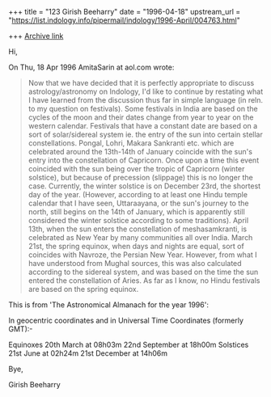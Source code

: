 +++
title = "123 Girish Beeharry"
date = "1996-04-18"
upstream_url = "https://list.indology.info/pipermail/indology/1996-April/004763.html"

+++
[Archive link](https://list.indology.info/pipermail/indology/1996-April/004763.html)

Hi,

On Thu, 18 Apr 1996 AmitaSarin at aol.com wrote:

> Now that we have decided that it is perfectly appropriate to discuss
> astrology/astronomy on Indology, I'd like to continue by restating what I
> have learned from the discussion thus far in simple language (in reln. to my
> question on festivals).
> Some festivals in India are based on the cycles of the moon and their dates
> change from year to year on the western calendar. 
>  Festivals that have a constant date are based on a sort of solar/sidereal
> system ie. the entry of the sun into certain stellar constellations.  Pongal,
> Lohri, Makara Sankranti etc. which are celebrated around the 13th-14th of
> January coincide with the sun's entry into the constellation of Capricorn.
>  Once upon a time this event coincided with the sun being over the tropic of
> Capricorn (winter solstice), but because of precession (slippage) this is no
> longer the case.  Currently, the winter solstice is on December 23rd, the
> shortest day of the year.  (However, according to at least one Hindu temple
> calendar that I have seen, Uttaraayana, or the sun's journey to the north,
> still begins on the 14th of January, which is apparently still considered the
> winter solstice according to some traditions).
> April 13th, when the sun enters the constellation of meshasamkranti, is
> celebrated as New Year by many communities all over India.
> March 21st, the spring equinox, when days and nights are equal, sort of
> coincides with Navroze, the Persian New Year.  However, from what I have
> understood from Mughal sources, this was also calculated according to the
> sidereal system, and was based on the time the sun entered the constellation
> of Aries.  As far as I know, no Hindu festivals are based on the spring
> equinox.

This is from 'The Astronomical Almanach for the year 1996':

In geocentric coordinates and in Universal Time Coordinates (formerly GMT):-


Equinoxes      20th March at 08h03m         22nd September at 18h00m
Solstices      21st June  at 02h24m         21st December  at 14h06m 

Bye,

Girish Beeharry




